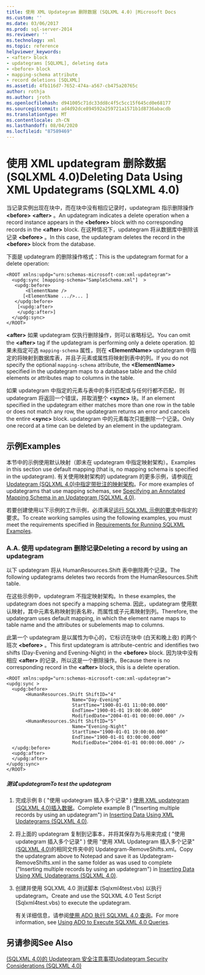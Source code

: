 ```yaml
---
title: 使用 XML Updategram 删除数据 (SQLXML 4.0) |Microsoft Docs
ms.custom: ''
ms.date: 03/06/2017
ms.prod: sql-server-2014
ms.reviewer: ''
ms.technology: xml
ms.topic: reference
helpviewer_keywords:
- <after> block
- updategrams [SQLXML], deleting data
- <before> block
- mapping-schema attribute
- record deletions [SQLXML]
ms.assetid: 4fb116d7-7652-474a-a567-cb475a20765c
author: rothja
ms.author: jroth
ms.openlocfilehash: d941005c71dc33dd8c4f5c5cc15f645cd0e68177
ms.sourcegitcommit: ad4d92dce894592a259721a1571b1d8736abacdb
ms.translationtype: MT
ms.contentlocale: zh-CN
ms.lasthandoff: 08/04/2020
ms.locfileid: "87589469"
---
```

# <a name="deleting-data-using-xml-updategrams-sqlxml-40"></a><span data-ttu-id="75705-102">使用 XML updategram 删除数据 (SQLXML 4.0)</span><span class="sxs-lookup"><span data-stu-id="75705-102">Deleting Data Using XML Updategrams (SQLXML 4.0)</span></span>
  <span data-ttu-id="75705-103">当记录实例出现在块中，而在块中没有相应记录时，updategram 指示删除操作 **\<before>** **\<after>** 。</span><span class="sxs-lookup"><span data-stu-id="75705-103">An updategram indicates a delete operation when a record instance appears in the **\<before>** block with no corresponding records in the **\<after>** block.</span></span> <span data-ttu-id="75705-104">在这种情况下，updategram 将从数据库中删除该记录 **\<before>** 。</span><span class="sxs-lookup"><span data-stu-id="75705-104">In this case, the updategram deletes the record in the **\<before>** block from the database.</span></span>  
  
 <span data-ttu-id="75705-105">下面是 updategram 的删除操作格式：</span><span class="sxs-lookup"><span data-stu-id="75705-105">This is the updategram format for a delete operation:</span></span>  
  
```  
<ROOT xmlns:updg="urn:schemas-microsoft-com:xml-updategram">  
  <updg:sync [mapping-schema="SampleSchema.xml"]  >  
   <updg:before>  
       <ElementName />  
      [<ElementName .../>... ]  
   </updg:before>  
    [<updg:after>  
    </updg:after>]  
  </updg:sync>  
</ROOT>  
```  
  
 <span data-ttu-id="75705-106">**\<after>** 如果 updategram 仅执行删除操作，则可以省略标记。</span><span class="sxs-lookup"><span data-stu-id="75705-106">You can omit the **\<after>** tag if the updategram is performing only a delete operation.</span></span> <span data-ttu-id="75705-107">如果未指定可选 `mapping-schema` 属性，则在 **\<ElementName>** updategram 中指定的将映射到数据库表，并且子元素或属性将映射到表中的列。</span><span class="sxs-lookup"><span data-stu-id="75705-107">If you do not specify the optional `mapping-schema` attribute, the **\<ElementName>** specified in the updategram maps to a database table and the child elements or attributes map to columns in the table.</span></span>  
  
 <span data-ttu-id="75705-108">如果 updategram 中指定的元素与表中的多行匹配或与任何行都不匹配，则 updategram 将返回一个错误，并取消整个 **\<sync>** 块。</span><span class="sxs-lookup"><span data-stu-id="75705-108">If an element specified in the updategram either matches more than one row in the table or does not match any row, the updategram returns an error and cancels the entire **\<sync>** block.</span></span> <span data-ttu-id="75705-109">updategram 中的元素每次只能删除一个记录。</span><span class="sxs-lookup"><span data-stu-id="75705-109">Only one record at a time can be deleted by an element in the updategram.</span></span>  
  
## <a name="examples"></a><span data-ttu-id="75705-110">示例</span><span class="sxs-lookup"><span data-stu-id="75705-110">Examples</span></span>  
 <span data-ttu-id="75705-111">本节中的示例使用默认映射（即未在 updategram 中指定映射架构）。</span><span class="sxs-lookup"><span data-stu-id="75705-111">Examples in this section use default mapping (that is, no mapping schema is specified in the updategram).</span></span> <span data-ttu-id="75705-112">有关使用映射架构的 updategram 的更多示例，请参阅[在 Updategram &#40;SQLXML 4.0&#41;中指定带批注的映射架构](specifying-an-annotated-mapping-schema-in-an-updategram-sqlxml-4-0.md)。</span><span class="sxs-lookup"><span data-stu-id="75705-112">For more examples of updategrams that use mapping schemas, see [Specifying an Annotated Mapping Schema in an Updategram &#40;SQLXML 4.0&#41;](specifying-an-annotated-mapping-schema-in-an-updategram-sqlxml-4-0.md).</span></span>  
  
 <span data-ttu-id="75705-113">若要创建使用以下示例的工作示例，必须满足[运行 SQLXML 示例的要求](../../sqlxml/requirements-for-running-sqlxml-examples.md)中指定的要求。</span><span class="sxs-lookup"><span data-stu-id="75705-113">To create working samples using the following examples, you must meet the requirements specified in [Requirements for Running SQLXML Examples](../../sqlxml/requirements-for-running-sqlxml-examples.md).</span></span>  
  
### <a name="a-deleting-a-record-by-using-an-updategram"></a><span data-ttu-id="75705-114">A.</span><span class="sxs-lookup"><span data-stu-id="75705-114">A.</span></span> <span data-ttu-id="75705-115">使用 updategram 删除记录</span><span class="sxs-lookup"><span data-stu-id="75705-115">Deleting a record by using an updategram</span></span>  
 <span data-ttu-id="75705-116">以下 updategram 将从 HumanResources.Shift 表中删除两个记录。</span><span class="sxs-lookup"><span data-stu-id="75705-116">The following updategrams deletes two records from the HumanResources.Shift table.</span></span>  
  
 <span data-ttu-id="75705-117">在这些示例中，updategram 不指定映射架构。</span><span class="sxs-lookup"><span data-stu-id="75705-117">In these examples, the updategram does not specify a mapping schema.</span></span> <span data-ttu-id="75705-118">因此，updategram 使用默认映射，其中元素名称映射到表名称，而属性或子元素映射到列。</span><span class="sxs-lookup"><span data-stu-id="75705-118">Therefore, the updategram uses default mapping, in which the element name maps to table name and the attributes or subelements map to columns.</span></span>  
  
 <span data-ttu-id="75705-119">此第一个 updategram 是以属性为中心的，它标识在块中 (白天和晚上夜) 的两个班次 **\<before>** 。</span><span class="sxs-lookup"><span data-stu-id="75705-119">This first updategram is attribute-centric and identifies two shifts (Day-Evening and Evening-Night) in the **\<before>** block.</span></span> <span data-ttu-id="75705-120">因为块中没有相应 **\<after>** 的记录，所以这是一个删除操作。</span><span class="sxs-lookup"><span data-stu-id="75705-120">Because there is no corresponding record in the **\<after>** block, this is a delete operation.</span></span>  
  
```  
<ROOT xmlns:updg="urn:schemas-microsoft-com:xml-updategram">  
<updg:sync >  
  <updg:before>  
       <HumanResources.Shift ShiftID="4"  
                        Name="Day-Evening"  
                        StartTime="1900-01-01 11:00:00.000"  
                        EndTime="1900-01-01 19:00:00.000"  
                        ModifiedDate="2004-01-01 00:00:00.000" />  
       <HumanResources.Shift ShiftID="5"  
                        Name="Evening-Night"  
                        StartTime="1900-01-01 19:00:00.000"  
                        EndTime="1900-01-01 03:00:00.000"  
                        ModifiedDate="2004-01-01 00:00:00.000" />  
  </updg:before>  
  <updg:after>  
  </updg:after>  
</updg:sync>  
</ROOT>  
```  
  
##### <a name="to-test-the-updategram"></a><span data-ttu-id="75705-121">测试 updategram</span><span class="sxs-lookup"><span data-stu-id="75705-121">To test the updategram</span></span>  
  
1.  <span data-ttu-id="75705-122">完成示例 B ( "使用 updategram 插入多个记录" ) [使用 XML updategram &#40;SQLXML 4.0&#41;插入数据](inserting-data-using-xml-updategrams-sqlxml-4-0.md)。</span><span class="sxs-lookup"><span data-stu-id="75705-122">Complete example B ("Inserting multiple records by using an updategram") in [Inserting Data Using XML Updategrams &#40;SQLXML 4.0&#41;](inserting-data-using-xml-updategrams-sqlxml-4-0.md).</span></span>  
  
2.  <span data-ttu-id="75705-123">将上面的 updategram 复制到记事本，并将其保存为与用来完成 ( "使用 updategram 插入多个记录" ) 使用 "使用 XML Updategram 插入多个记录" [&#40;SQLXML 4.0&#41;](inserting-data-using-xml-updategrams-sqlxml-4-0.md)的相同文件夹中的 Updategram-RemoveShifts.xml。</span><span class="sxs-lookup"><span data-stu-id="75705-123">Copy the updategram above to Notepad and save it as Updategram-RemoveShifts.xml in the same folder as was used to complete ("Inserting multiple records by using an updategram") in [Inserting Data Using XML Updategrams &#40;SQLXML 4.0&#41;](inserting-data-using-xml-updategrams-sqlxml-4-0.md).</span></span>  
  
3.  <span data-ttu-id="75705-124">创建并使用 SQLXML 4.0 测试脚本 (Sqlxml4test.vbs) 以执行 updategram。</span><span class="sxs-lookup"><span data-stu-id="75705-124">Create and use the SQLXML 4.0 Test Script (Sqlxml4test.vbs) to execute the updategram.</span></span>  
  
     <span data-ttu-id="75705-125">有关详细信息，请参阅[使用 ADO 执行 SQLXML 4.0 查询](../../sqlxml/using-ado-to-execute-sqlxml-4-0-queries.md)。</span><span class="sxs-lookup"><span data-stu-id="75705-125">For more information, see [Using ADO to Execute SQLXML 4.0 Queries](../../sqlxml/using-ado-to-execute-sqlxml-4-0-queries.md).</span></span>  
  
## <a name="see-also"></a><span data-ttu-id="75705-126">另请参阅</span><span class="sxs-lookup"><span data-stu-id="75705-126">See Also</span></span>  
 [<span data-ttu-id="75705-127">&#40;SQLXML 4.0&#41;的 Updategram 安全注意事项</span><span class="sxs-lookup"><span data-stu-id="75705-127">Updategram Security Considerations &#40;SQLXML 4.0&#41;</span></span>](../security/updategram-security-considerations-sqlxml-4-0.md)  
  
  
